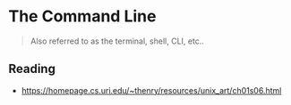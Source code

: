 # The Command Line
> Also referred to as the terminal, shell, CLI, etc..

## Reading
* https://homepage.cs.uri.edu/~thenry/resources/unix_art/ch01s06.html